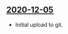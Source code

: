 ## [2020-12-05](https://github.com/faktaoklimatu/graphics/blob/727f21105d468e2396f5c0a82312c8429c850442/Data%20visualization/Climate%20indicators/World/Temperature%20change%20map%20between%201961-2019/cs-mapa-zmeny-teploty.ai)

- Initial upload to git.

